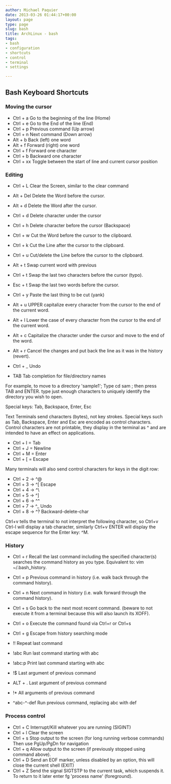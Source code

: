 ```yaml
---
author: Michael Paquier
date: 2013-03-26 01:44:17+00:00
layout: page
type: page
slug: bash
title: ArchLinux - bash
tags:
- bash
- configuration
- shortcuts
- control
- terminal
- settings

---
```


## Bash Keyboard Shortcuts

### Moving the cursor

  * Ctrl + a   Go to the beginning of the line (Home)
  * Ctrl + e   Go to the End of the line (End)
  * Ctrl + p   Previous command (Up arrow)
  * Ctrl + n   Next command (Down arrow)
  * Alt + b    Back (left) one word
  * Alt + f    Forward (right) one word
  * Ctrl + f   Forward one character
  * Ctrl + b   Backward one character
  * Ctrl + xx  Toggle between the start of line and current cursor position

### Editing

  * Ctrl + L   Clear the Screen, similar to the clear command

  * Alt + Del  Delete the Word before the cursor.
  * Alt + d    Delete the Word after the cursor.
  * Ctrl + d   Delete character under the cursor
  * Ctrl + h   Delete character before the cursor (Backspace)

  * Ctrl + w   Cut the Word before the cursor to the clipboard.
  * Ctrl + k   Cut the Line after the cursor to the clipboard.
  * Ctrl + u   Cut/delete the Line before the cursor to the clipboard.

  * Alt + t    Swap current word with previous
  * Ctrl + t   Swap the last two characters before the cursor (typo).
  * Esc  + t   Swap the last two words before the cursor.

  * Ctrl + y   Paste the last thing to be cut (yank)
  * Alt + u    UPPER capitalize every character from the cursor to the end
               of the current word.
  * Alt + l    Lower the case of every character from the cursor to the end
               of the current word.
  * Alt + c    Capitalize the character under the cursor and move to the
               end of the word.
  * Alt + r    Cancel the changes and put back the line as it was in the
               history (revert).
  * Ctrl + _   Undo

  * TAB        Tab completion for file/directory names

For example, to move to a directory 'sample1'; Type cd sam ; then press TAB
and ENTER. type just enough characters to uniquely identify the directory you
wish to open.

Special keys: Tab, Backspace, Enter, Esc

Text Terminals send characters (bytes), not key strokes.
Special keys such as Tab, Backspace, Enter and Esc are encoded as control
characters. Control characters are not printable, they display in the
terminal as ^ and are intended to have an effect on applications.

  * Ctrl + I = Tab
  * Ctrl + J = Newline
  * Ctrl + M = Enter
  * Ctrl + [ = Escape

Many terminals will also send control characters for keys in the digit row:

  * Ctrl + 2 -> ^@
  * Ctrl + 3 -> ^[ Escape
  * Ctrl + 4 -> ^\
  * Ctrl + 5 -> ^]
  * Ctrl + 6 -> ^^
  * Ctrl + 7 -> ^_ Undo
  * Ctrl + 8 -> ^? Backward-delete-char

Ctrl+v tells the terminal to not interpret the following character, so
Ctrl+v Ctrl-I will display a tab character, similarly Ctrl+v ENTER will
display the escape sequence for the Enter key: ^M.

### History

  * Ctrl + r   Recall the last command including the specified character(s)
               searches the command history as you type. Equivalent to:
               vim ~/.bash_history.
  * Ctrl + p   Previous command in history (i.e. walk back through the command
               history).
  * Ctrl + n   Next command in history (i.e. walk forward through the command
               history).

  * Ctrl + s   Go back to the next most recent command. (beware to not execute
               it from a terminal because this will also launch its XOFF).
  * Ctrl + o   Execute the command found via Ctrl+r or Ctrl+s
  * Ctrl + g   Escape from history searching mode
  * !!         Repeat last command
  * !abc       Run last command starting with abc
  * !abc:p     Print last command starting with abc
  * !$         Last argument of previous command
  * ALT + .    Last argument of previous command
  * !*         All arguments of previous command
  * ^abc-^-def Run previous command, replacing abc with def

### Process control

  * Ctrl + C   Interrupt/Kill whatever you are running (SIGINT)
  * Ctrl + l   Clear the screen
  * Ctrl + s   Stop output to the screen (for long running verbose commands)
               Then use PgUp/PgDn for navigation
  * Ctrl + q   Allow output to the screen (if previously stopped using command
               above).
  * Ctrl + D   Send an EOF marker, unless disabled by an option, this will close
               the current shell (EXIT)
  * Ctrl + Z   Send the signal SIGTSTP to the current task, which suspends it.
               To return to it later enter fg 'process name' (foreground).
